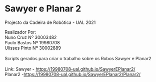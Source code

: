 # Sawyer e Planar 2<br>
Projecto da Cadeira de Robótica - UAL 2021<br>

Realizador Por:<br>
    Nuno Cruz       Nº 30003482<br>
    Paulo Bastos   Nº 19980708<br>
    Ulisses Pinto   Nº 30002889<br> 
<br>
Scripts gerados para criar o trabalho sobre os Robos Sawyer e Planar2<br>
<br>
Link:
  Sawyer - <a href="https://19980708-ual.github.io/SawyerEPlanar2/">https://19980708-ual.github.io/SawyerEPlanar2/</a><br>
  Planar2 -<a href="https://19980708-ual.github.io/SawyerEPlanar2/Planar2/">https://19980708-ual.github.io/SawyerEPlanar2/Planar2/</a><br>
